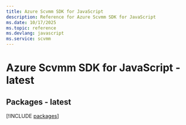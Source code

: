 ```yaml
---
title: Azure Scvmm SDK for JavaScript
description: Reference for Azure Scvmm SDK for JavaScript
ms.date: 10/17/2025
ms.topic: reference
ms.devlang: javascript
ms.service: scvmm
---
```

# Azure Scvmm SDK for JavaScript - latest
## Packages - latest
[!INCLUDE [packages](scvmm-index.md)]
